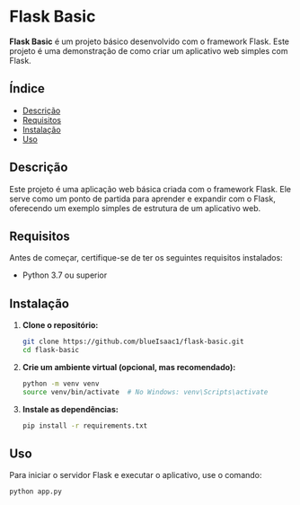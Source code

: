 # Flask Basic

**Flask Basic** é um projeto básico desenvolvido com o framework Flask. Este projeto é uma demonstração de como criar um aplicativo web simples com Flask.

## Índice

- [Descrição](#descrição)
- [Requisitos](#requisitos)
- [Instalação](#instalação)
- [Uso](#uso)

## Descrição

Este projeto é uma aplicação web básica criada com o framework Flask. Ele serve como um ponto de partida para aprender e expandir com o Flask, oferecendo um exemplo simples de estrutura de um aplicativo web.

## Requisitos

Antes de começar, certifique-se de ter os seguintes requisitos instalados:

- Python 3.7 ou superior

## Instalação

1. **Clone o repositório:**

    ```bash
    git clone https://github.com/blueIsaac1/flask-basic.git
    cd flask-basic
    ```

2. **Crie um ambiente virtual (opcional, mas recomendado):**

    ```bash
    python -m venv venv
    source venv/bin/activate  # No Windows: venv\Scripts\activate
    ```

3. **Instale as dependências:**

    ```bash
    pip install -r requirements.txt
    ```

## Uso

Para iniciar o servidor Flask e executar o aplicativo, use o comando:

```bash
python app.py

